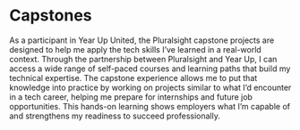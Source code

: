 # Capstones
As a participant in Year Up United, the Pluralsight capstone projects are designed to help me apply the tech skills I’ve learned in a real-world context. Through the partnership between Pluralsight and Year Up, I can access a wide range of self-paced courses and learning paths that build my technical expertise. The capstone experience allows me to put that knowledge into practice by working on projects similar to what I’d encounter in a tech career, helping me prepare for internships and future job opportunities. This hands-on learning shows employers what I’m capable of and strengthens my readiness to succeed professionally.
